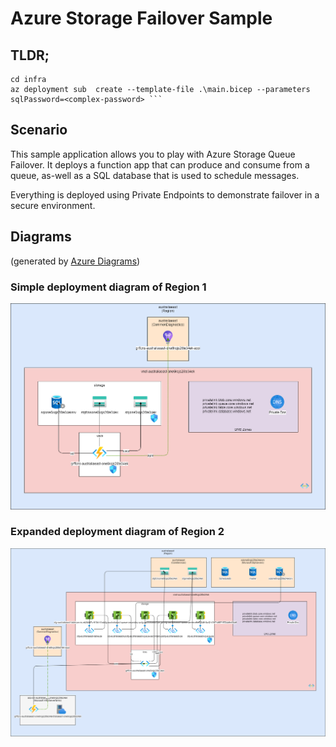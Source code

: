 # Azure Storage Failover Sample

## TLDR;


``` 
cd infra
az deployment sub  create --template-file .\main.bicep --parameters sqlPassword=<complex-password> ```
```

## Scenario

This sample application allows you to play with Azure Storage Queue Failover. It deploys a function app that can produce and consume from a queue, as-well as a SQL database that is used to schedule messages.

Everything is deployed using Private Endpoints to demonstrate failover in a secure environment.

## Diagrams
(generated by [Azure Diagrams](https://github.com/graemefoster/AzureResourceMap))

### Simple deployment diagram of Region 1

![AzureSimple](./Simple%20Diagram.png)

### Expanded deployment diagram of Region 2

![AzureSimple](./Expanded%20Diagram.png)

